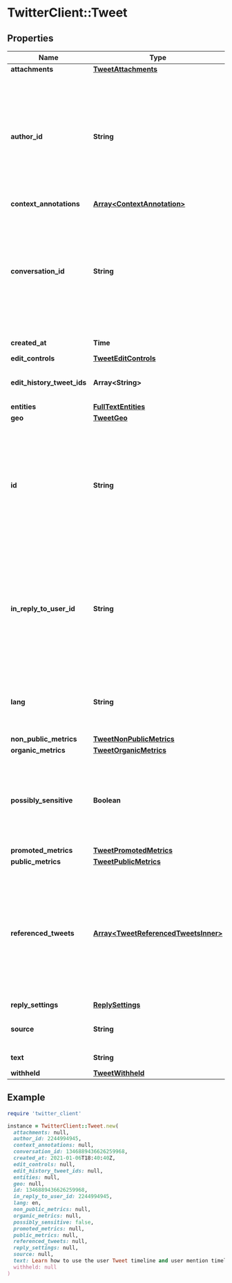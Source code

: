 # TwitterClient::Tweet

## Properties

| Name | Type | Description | Notes |
| ---- | ---- | ----------- | ----- |
| **attachments** | [**TweetAttachments**](TweetAttachments.md) |  | [optional] |
| **author_id** | **String** | Unique identifier of this User. This is returned as a string in order to avoid complications with languages and tools that cannot handle large integers. | [optional] |
| **context_annotations** | [**Array&lt;ContextAnnotation&gt;**](ContextAnnotation.md) |  | [optional] |
| **conversation_id** | **String** | Unique identifier of this Tweet. This is returned as a string in order to avoid complications with languages and tools that cannot handle large integers. | [optional] |
| **created_at** | **Time** | Creation time of the Tweet. | [optional] |
| **edit_controls** | [**TweetEditControls**](TweetEditControls.md) |  | [optional] |
| **edit_history_tweet_ids** | **Array&lt;String&gt;** | A list of Tweet Ids in this Tweet chain. |  |
| **entities** | [**FullTextEntities**](FullTextEntities.md) |  | [optional] |
| **geo** | [**TweetGeo**](TweetGeo.md) |  | [optional] |
| **id** | **String** | Unique identifier of this Tweet. This is returned as a string in order to avoid complications with languages and tools that cannot handle large integers. |  |
| **in_reply_to_user_id** | **String** | Unique identifier of this User. This is returned as a string in order to avoid complications with languages and tools that cannot handle large integers. | [optional] |
| **lang** | **String** | Language of the Tweet, if detected by Twitter. Returned as a BCP47 language tag. | [optional] |
| **non_public_metrics** | [**TweetNonPublicMetrics**](TweetNonPublicMetrics.md) |  | [optional] |
| **organic_metrics** | [**TweetOrganicMetrics**](TweetOrganicMetrics.md) |  | [optional] |
| **possibly_sensitive** | **Boolean** | Indicates if this Tweet contains URLs marked as sensitive, for example content suitable for mature audiences. | [optional] |
| **promoted_metrics** | [**TweetPromotedMetrics**](TweetPromotedMetrics.md) |  | [optional] |
| **public_metrics** | [**TweetPublicMetrics**](TweetPublicMetrics.md) |  | [optional] |
| **referenced_tweets** | [**Array&lt;TweetReferencedTweetsInner&gt;**](TweetReferencedTweetsInner.md) | A list of Tweets this Tweet refers to. For example, if the parent Tweet is a Retweet, a Quoted Tweet or a Reply, it will include the related Tweet referenced to by its parent. | [optional] |
| **reply_settings** | [**ReplySettings**](ReplySettings.md) |  | [optional] |
| **source** | **String** | The name of the app the user Tweeted from. | [optional] |
| **text** | **String** | The content of the Tweet. |  |
| **withheld** | [**TweetWithheld**](TweetWithheld.md) |  | [optional] |

## Example

```ruby
require 'twitter_client'

instance = TwitterClient::Tweet.new(
  attachments: null,
  author_id: 2244994945,
  context_annotations: null,
  conversation_id: 1346889436626259968,
  created_at: 2021-01-06T18:40:40Z,
  edit_controls: null,
  edit_history_tweet_ids: null,
  entities: null,
  geo: null,
  id: 1346889436626259968,
  in_reply_to_user_id: 2244994945,
  lang: en,
  non_public_metrics: null,
  organic_metrics: null,
  possibly_sensitive: false,
  promoted_metrics: null,
  public_metrics: null,
  referenced_tweets: null,
  reply_settings: null,
  source: null,
  text: Learn how to use the user Tweet timeline and user mention timeline endpoints in the Twitter API v2 to explore Tweet\u2026 https:\/\/t.co\/56a0vZUx7i,
  withheld: null
)
```

